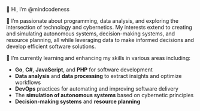 👋 Hi, I’m @mindcodeness

👀 I’m passionate about programming, data analysis, and exploring the intersection of technology and cybernetics. My interests extend to creating and simulating autonomous systems, decision-making systems, and resource planning, all while leveraging data to make informed decisions and develop efficient software solutions.

🌱 I’m currently learning and enhancing my skills in various areas including:
- **Go**, **C#**, **JavaScript**, and **PHP** for software development
- **Data analysis** and **data processing** to extract insights and optimize workflows
- **DevOps** practices for automating and improving software delivery
- The **simulation of autonomous systems** based on cybernetic principles
- **Decision-making systems** and **resource planning**

